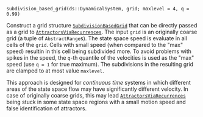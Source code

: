 ```
subdivision_based_grid(ds::DynamicalSystem, grid; maxlevel = 4, q = 0.99)
```

Construct a grid structure [`SubdivisionBasedGrid`](@ref) that can be directly passed as a grid to [`AttractorsViaRecurrences`](@ref). The input `grid` is an originally coarse grid (a tuple of `AbstractRange`s). The state space speed is evaluate in all cells of the `grid`. Cells with small speed (when compared to the "max" speed) resultin in this cell being subdivided more. To avoid problems with spikes in the speed, the `q`-th quantile of the velocities is used as the "max" speed (use `q = 1` for true maximum). The subdivisions in the resulting grid are clamped to at most value `maxlevel`.

This approach is designed for *continuous time* systems in which different areas of the state space flow may have significantly different velocity. In case of originally coarse grids, this may lead [`AttractorsViaRecurrences`](@ref) being stuck in some state space regions with a small motion speed and false identification of attractors.
